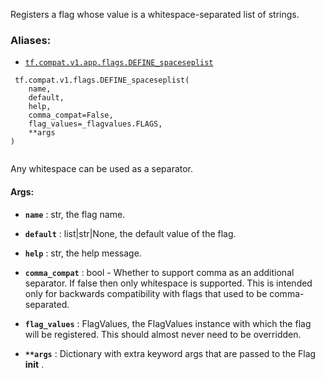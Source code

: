 Registers a flag whose value is a whitespace-separated list of strings.



### Aliases:

- [ `tf.compat.v1.app.flags.DEFINE_spaceseplist` ](/api_docs/python/tf/compat/v1/flags/DEFINE_spaceseplist)



```
 tf.compat.v1.flags.DEFINE_spaceseplist(
    name,
    default,
    help,
    comma_compat=False,
    flag_values=_flagvalues.FLAGS,
    **args
)
 
```

Any whitespace can be used as a separator.



#### Args:

- **`name`** : str, the flag name.

- **`default`** : list|str|None, the default value of the flag.

- **`help`** : str, the help message.

- **`comma_compat`** : bool - Whether to support comma as an additional separator.
If false then only whitespace is supported.  This is intended only for
backwards compatibility with flags that used to be comma-separated.

- **`flag_values`** : FlagValues, the FlagValues instance with which the flag will
be registered. This should almost never need to be overridden.

- **`**args`** : Dictionary with extra keyword args that are passed to the
Flag **init** .

